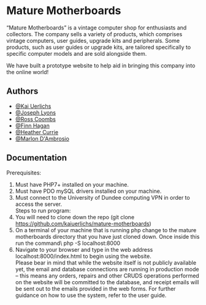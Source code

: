 
# Mature Motherboards

“Mature Motherboards” is a vintage computer shop for enthusiasts and collectors. The company
sells a variety of products, which comprises vintage computers, user guides, upgrade kits and
peripherals. Some products, such as user guides or upgrade kits, are tailored specifically to specific
computer models and are sold alongside them.

We have built a prototype website to help aid in bringing this company into the online world!





## Authors

- [@Kai Uerlichs](https://www.github.com/kaiuerlichs)
- [@Joseph Lyons](https://www.github.com/jlyons4593)
- [@Ross Coombs](https://www.github.com/ross-coombs)
- [@Finn Hagan](https://www.github.com/finnhagan)
- [@Heather Currie](https://www.github.com/heathercurrie)
- [@Marlon D'Ambrosio](https://www.github.com/marlon288)


## Documentation




Prerequisites:
1. Must have PHP7+ installed on your machine.
2. Must have PDO mySQL drivers installed on your machine.
3. Must connect to the University of Dundee computing VPN in order to access the server.
\
Steps to run program:
1. You will need to clone down the repo (git clone https://github.com/kaiuerlichs/mature-motherboards)
2. On a terminal of your machine that is running php change to the mature motherboards directory that you have just cloned down. Once inside this run the command\ php -S localhost:8000
3. Navigate to your browser and type in the web address localhost:8000/index.html to begin using the website.
\
Please bear in mind that while the website itself is not publicly available yet, the email and database connections are running in production mode – this means any orders, repairs and other CRUDS operations performed on the website will be committed to the database, and receipt emails will be sent out to the emails provided in the web forms. For further guidance on how to use the system, refer to the user guide.  
